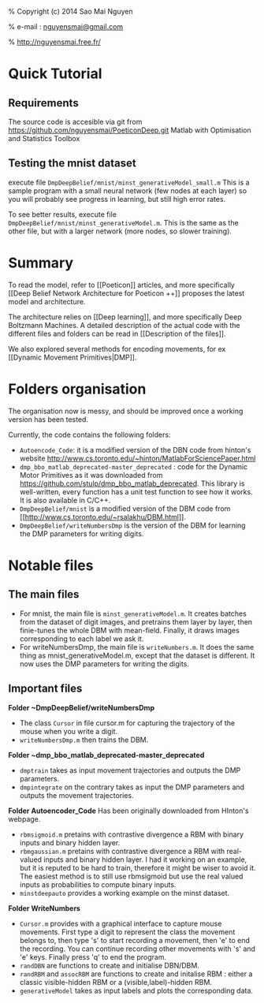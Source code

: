 % Copyright (c) 2014 Sao Mai Nguyen

%               e-mail : nguyensmai@gmail.com

%               http://nguyensmai.free.fr/

Quick Tutorial
==============
Requirements
--------------
The source code is accesible via git from https://github.com/nguyensmai/PoeticonDeep.git
Matlab with Optimisation and Statistics Toolbox

Testing the mnist dataset
--------------
execute file `DmpDeepBelief/mnist/minst_generativeModel_small.m`
This is a sample program with a small neural network (few nodes at each layer) so you will probably see progress in learning, but still high error rates.

To see better results, execute file `DmpDeepBelief/mnist/minst_generativeModel.m`. This is the same as the other file, but with a larger network (more nodes, so slower training).

Summary
==============
To read the model, refer to [[Poeticon]] articles, and more specifically  [[Deep Belief Network Architecture for Poeticon ++]] proposes the latest  model and architecture.

The architecture relies on [[Deep learning]], and more specifically Deep Boltzmann Machines. A  detailed description of the actual code with the different files and folders  can be read in [[Description of the files]].


We also explored several methods for encoding movements, for ex [[Dynamic Movement Primitives|DMP]]. 



Folders organisation
==============
The organisation now is messy, and should be improved once a working version has been tested.

Currently, the code contains the following folders:

- ``Autoencode_Code``: it is a modified version of the DBN code from hinton's website http://www.cs.toronto.edu/~hinton/MatlabForSciencePaper.html
- ``dmp_bbo_matlab_deprecated-master_deprecated`` : code for the Dynamic Motor Primitives as it was downloaded from https://github.com/stulp/dmp_bbo_matlab_deprecated. This library is well-written, every function has a unit test function to see how it works. It is also available in C/C++.
- ``DmpDeepBelief/mnist`` is a modified version of the DBM code from [[http://www.cs.toronto.edu/~rsalakhu/DBM.html]].
- ``DmpDeepBelief/writeNumbersDmp`` is the version of the DBM for learning the DMP  parameters for writing digits.


Notable files
==============
The main files
--------------
- For mnist, the main file is ``minst_generativeModel.m``. It creates batches from the dataset of digit images, and pretrains them layer by layer, then finie-tunes the whole DBM with mean-field. Finally, it draws images corresponding to each label we ask it. 
- For writeNumbersDmp, the main file is ``writeNumbers.m``. It does the same thing as mnist_generativeModel.m, except that the dataset is different. It now uses the DMP parameters for writing the digits.

Important files
--------------

**Folder ~DmpDeepBelief/writeNumbersDmp**
- The class ``Cursor`` in file cursor.m for capturing the trajectory of the mouse when you write a digit.
- ``writeNumbersDmp.m`` then trains the DBM.


**Folder ~dmp_bbo_matlab_deprecated-master_deprecated**
- ``dmptrain`` takes as input movement trajectories and outputs the DMP parameters.
- ``dmpintegrate`` on the contrary takes as input the DMP parameters and outputs the movement trajectories.


**Folder Autoencoder_Code**
Has been originally downloaded from HInton's webpage.

- ``rbmsigmoid.m`` pretains with contrastive divergence a RBM with binary inputs and binary hidden layer. 
- ``rbmgaussian.m`` pretains with contrastive divergence a RBM with real-valued inputs and binary hidden layer. I had it working on an example, but it is reputed to be hard to train, therefore it might be wiser to avoid it. The easiest method is to still use rbmsigmoid but use the real valued inputs as probabilities to compute binary inputs.
- ``minstdeepauto`` provides a working example on the minst dataset.

**Folder WriteNumbers**
- `Cursor.m` provides with a graphical interface to capture mouse movements. First type a digit to represent the class the movement belongs to, then type 's' to start recording a movement, then 'e' to end the recording. You can continue recording other movements with 's' and 'e' keys. Finally press 'q' to end the program.
- `randDBN` are functions to create and initialise DBN/DBM.
-  `randRBM` and `assocRBM` are functions to create and initalise RBM : either a classic visible-hidden RBM or a (visible,label)-hidden RBM.
-  `generativeModel` takes as input labels and plots the corresponding data.

